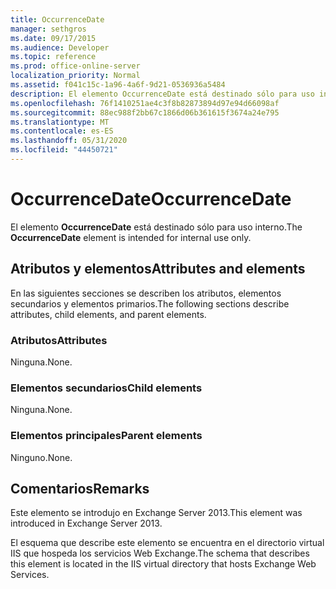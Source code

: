 ```yaml
---
title: OccurrenceDate
manager: sethgros
ms.date: 09/17/2015
ms.audience: Developer
ms.topic: reference
ms.prod: office-online-server
localization_priority: Normal
ms.assetid: f041c15c-1a96-4a6f-9d21-0536936a5484
description: El elemento OccurrenceDate está destinado sólo para uso interno.
ms.openlocfilehash: 76f1410251ae4c3f8b82873894d97e94d66098af
ms.sourcegitcommit: 88ec988f2bb67c1866d06b361615f3674a24e795
ms.translationtype: MT
ms.contentlocale: es-ES
ms.lasthandoff: 05/31/2020
ms.locfileid: "44450721"
---
```

# <a name="occurrencedate"></a><span data-ttu-id="342ec-103">OccurrenceDate</span><span class="sxs-lookup"><span data-stu-id="342ec-103">OccurrenceDate</span></span>

<span data-ttu-id="342ec-104">El elemento **OccurrenceDate** está destinado sólo para uso interno.</span><span class="sxs-lookup"><span data-stu-id="342ec-104">The **OccurrenceDate** element is intended for internal use only.</span></span> 

## <a name="attributes-and-elements"></a><span data-ttu-id="342ec-105">Atributos y elementos</span><span class="sxs-lookup"><span data-stu-id="342ec-105">Attributes and elements</span></span>

<span data-ttu-id="342ec-106">En las siguientes secciones se describen los atributos, elementos secundarios y elementos primarios.</span><span class="sxs-lookup"><span data-stu-id="342ec-106">The following sections describe attributes, child elements, and parent elements.</span></span>
  
### <a name="attributes"></a><span data-ttu-id="342ec-107">Atributos</span><span class="sxs-lookup"><span data-stu-id="342ec-107">Attributes</span></span>

<span data-ttu-id="342ec-108">Ninguna.</span><span class="sxs-lookup"><span data-stu-id="342ec-108">None.</span></span>
  
### <a name="child-elements"></a><span data-ttu-id="342ec-109">Elementos secundarios</span><span class="sxs-lookup"><span data-stu-id="342ec-109">Child elements</span></span>

<span data-ttu-id="342ec-110">Ninguna.</span><span class="sxs-lookup"><span data-stu-id="342ec-110">None.</span></span>
  
### <a name="parent-elements"></a><span data-ttu-id="342ec-111">Elementos principales</span><span class="sxs-lookup"><span data-stu-id="342ec-111">Parent elements</span></span>

<span data-ttu-id="342ec-112">Ninguno.</span><span class="sxs-lookup"><span data-stu-id="342ec-112">None.</span></span>
  
## <a name="remarks"></a><span data-ttu-id="342ec-113">Comentarios</span><span class="sxs-lookup"><span data-stu-id="342ec-113">Remarks</span></span>

<span data-ttu-id="342ec-114">Este elemento se introdujo en Exchange Server 2013.</span><span class="sxs-lookup"><span data-stu-id="342ec-114">This element was introduced in Exchange Server 2013.</span></span>
  
<span data-ttu-id="342ec-115">El esquema que describe este elemento se encuentra en el directorio virtual IIS que hospeda los servicios Web Exchange.</span><span class="sxs-lookup"><span data-stu-id="342ec-115">The schema that describes this element is located in the IIS virtual directory that hosts Exchange Web Services.</span></span>
  

